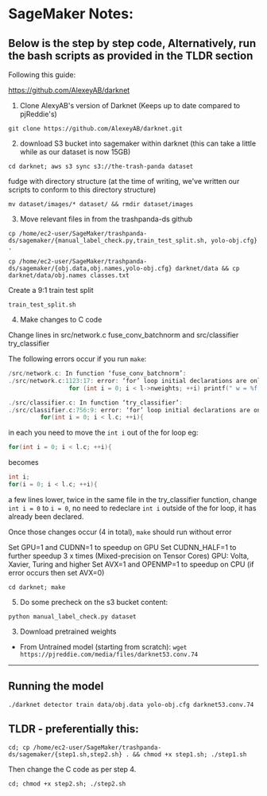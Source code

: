 # SageMaker Notes:


## Below is the step by step code, Alternatively, run the bash scripts as provided in the TLDR section
Following this guide:

https://github.com/AlexeyAB/darknet

1. Clone AlexyAB's version of Darknet (Keeps up to date compared to pjReddie's)

`git clone https://github.com/AlexeyAB/darknet.git`

2. download S3 bucket into sagemaker within darknet (this can take a little while as our dataset is now 15GB)

`cd darknet; aws s3 sync s3://the-trash-panda dataset`

fudge with directory structure (at the time of writing, we've written our scripts to conform to this directory structure)

`mv dataset/images/* dataset/ && rmdir dataset/images`

3. Move relevant files in from the trashpanda-ds github

`cp /home/ec2-user/SageMaker/trashpanda-ds/sagemaker/{manual_label_check.py,train_test_split.sh, yolo-obj.cfg} .`

`cp /home/ec2-user/SageMaker/trashpanda-ds/sagemaker/{obj.data,obj.names,yolo-obj.cfg} darknet/data && cp darknet/data/obj.names classes.txt`

Create a 9:1 train test split

`train_test_split.sh`

4. Make changes to C code

Change lines in src/network.c  fuse\_conv\_batchnorm and src/classifier try\_classifier

The following errors occur if you run `make`:
```c
/src/network.c: In function ‘fuse_conv_batchnorm’:
./src/network.c:1123:17: error: ‘for’ loop initial declarations are only allowed in C99 mode
                 for (int i = 0; i < l->nweights; ++i) printf(" w = %f,", l->weights[i]);
```

```c
./src/classifier.c: In function ‘try_classifier’:
./src/classifier.c:756:9: error: ‘for’ loop initial declarations are only allowed in C99 mode
         for(int i = 0; i < l.c; ++i){
```
in each you need to move the `int i` out of the for loop
eg:
```c
for(int i = 0; i < l.c; ++i){
```
becomes
```c
int i;
for(i = 0; i < l.c; ++i){
```

a few lines lower, twice in the same file in the try\_classifier function, change `int i = 0` to `i = 0`, no need to redeclare `int i` outside of the for loop, it has already been declared.

Once those changes occur (4 in total), `make` should run without error

Set GPU=1 and CUDNN=1 to speedup on GPU
Set CUDNN_HALF=1 to further speedup 3 x times (Mixed-precision on Tensor Cores) GPU: Volta, Xavier, Turing and higher
Set AVX=1 and OPENMP=1 to speedup on CPU (if error occurs then set AVX=0)

`cd darknet; make`


5. Do some precheck on the s3 bucket content:

`python manual_label_check.py dataset` 

3. Download pretrained weights
- From Untrained model (starting from scratch):
	`wget https://pjreddie.com/media/files/darknet53.conv.74`




------------------------------------------------------
Running the model
------------------------------------------------------

`./darknet detector train data/obj.data yolo-obj.cfg darknet53.conv.74`



## TLDR - preferentially this:

`cd; cp /home/ec2-user/SageMaker/trashpanda-ds/sagemaker/{step1.sh,step2.sh} . && chmod +x step1.sh; ./step1.sh`

Then change the C code as per step 4. 

`cd; chmod +x step2.sh; ./step2.sh`
